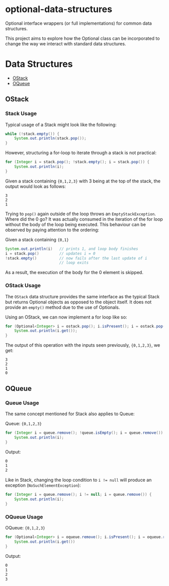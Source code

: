 # optional-data-structures
Optional interface wrappers (or full implementations) for common data structures.

This project aims to explore how the Optional class can be incorporated to
change the way we interact with standard data structures.

# Data Structures

- [OStack](#ostack-usage)
- [OQueue](#oqueue-usage)

## OStack

### Stack Usage
Typical usage of a Stack might look like the following:

```java
while (!stack.empty()) {
    System.out.println(stack.pop());
}
```

However, structuring a for-loop to iterate through a stack is not practical:

```java
for (Integer i = stack.pop(); !stack.empty(); i = stack.pop()) {
    System.out.println(i);
}
```

Given a stack containing `{0,1,2,3}` with 3 being at the top of the stack, the output would look as follows:

```
3
2
1
```

Trying to `pop()` again outside of the loop throws an `EmptyStackException`. Where did the 0 go? It was actually consumed
in the iteration of the for loop without the body of the loop being executed. This behaviour can be observed by
paying attention to the ordering:

Given a stack containing `{0,1}`

```java
System.out.println(i)   // prints 1, and loop body finishes
i = stack.pop()         // updates i = 0
!stack.empty()          // now fails after the last update of i
                        // loop exits
```

As a result, the execution of the body for the 0 element is skipped.

### OStack Usage

The `OStack` data structure provides the same interface as the typical Stack but returns
Optional objects as opposed to the object itself. It does not provide an `empty()` method due to the
use of Optionals.

Using an OStack, we can now implement a for loop like so: 

```java
for (Optional<Integer> i = ostack.pop(); i.isPresent(); i = ostack.pop()) {
    System.out.println(i.get());
}
```

The output of this operation with the inputs seen previously, `{0,1,2,3}`, we get:


```
3
2
1
0
```

## OQueue

### Queue Usage

The same concept mentioned for Stack also applies to Queue:

Queue: `{0,1,2,3}`

```java
for (Integer i = queue.remove(); !queue.isEmpty(); i = queue.remove()) {
    System.out.println(i);
}
```

Output:

```bash
0
1
2
```

Like in Stack, changing the loop condition to `i != null` will produce an exception (`NoSuchElementException`):

```java
for (Integer i = queue.remove(); i != null; i = queue.remove()) {
    System.out.println(i);
}
```

### OQueue Usage

OQueue: `{0,1,2,3}`

```java
for (Optional<Integer> i = oqueue.remove(); i.isPresent(); i = oqueue.remove()) {
    System.out.println(i.get())
}
```

Output:

```bash
0
1
2
3
```
